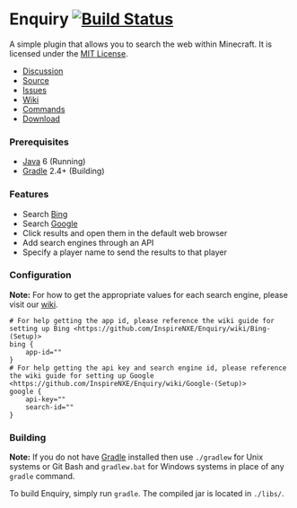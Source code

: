 Enquiry [![Build Status](https://travis-ci.org/InspireNXE/Enquiry.svg?branch=master)](https://travis-ci.org/InspireNXE/Enquiry)
=======
A simple plugin that allows you to search the web within Minecraft. It is licensed under the [MIT License]. 

* [Discussion]
* [Source]
* [Issues]
* [Wiki](https://github.com/InspireNXE/Enquiry/wiki)
* [Commands](https://github.com/InspireNXE/Enquiry/wiki/Commands)
* [Download]

### Prerequisites
* [Java] 6 (Running)
* [Gradle] 2.4+ (Building)

### Features
* Search [Bing]
* Search [Google]
* Click results and open them in the default web browser
* Add search engines through an API
* Specify a player name to send the results to that player

### Configuration
**Note:** For how to get the appropriate values for each search engine, please visit our [wiki](wiki/).

```
# For help getting the app id, please reference the wiki guide for setting up Bing <https://github.com/InspireNXE/Enquiry/wiki/Bing-(Setup)>
bing {
    app-id=""
}
# For help getting the api key and search engine id, please reference the wiki guide for setting up Google <https://github.com/InspireNXE/Enquiry/wiki/Google-(Setup)>
google {
    api-key=""
    search-id=""
}
```

### Building
**Note:** If you do not have [Gradle] installed then use `./gradlew` for Unix systems or Git Bash and `gradlew.bat` for Windows systems in place of any `gradle` command.

To build Enquiry, simply run `gradle`. The compiled jar is located in `./libs/`.

[Bing]: https://www.bing.com
[Google]: https://www.google.com
[Gradle]: http://www.gradle.org
[Java]: http://www.java.com
[MIT License]: http://www.tldrlegal.com/license/mit-license
[Discussion]: https://forums.spongepowered.org/t/enquiry-search-to-your-hearts-content-v1-0/7332
[Source]: https://github.com/InspireNXE/Enquiry/
[Issues]: https://github.com/InspireNXE/Enquiry/issues
[Download]: http://assets.inspirenxe.org/files/enquiry/enquiry-latest.jar
